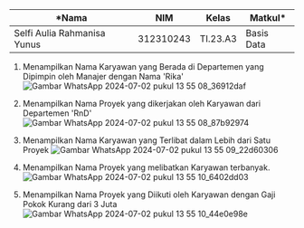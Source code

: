 |*Nama|NIM|Kelas|Matkul*|
|----|---|-----|------|
|Selfi Aulia Rahmanisa Yunus|312310243|TI.23.A3|Basis Data|

1. Menampilkan Nama Karyawan yang Berada di Departemen yang Dipimpin
oleh Manajer dengan Nama 'Rika'
![Gambar WhatsApp 2024-07-02 pukul 13 55 08_36912daf](https://github.com/selfi16/praktikum-UAS/assets/174415346/3a87ff7f-dd86-4881-9da7-3ff37e905352)

2. Menampilkan Nama Proyek yang dikerjakan oleh Karyawan dari
Departemen 'RnD'
![Gambar WhatsApp 2024-07-02 pukul 13 55 08_87b92974](https://github.com/selfi16/praktikum-UAS/assets/174415346/ec14cfa3-cf0a-47c7-891c-39c5e5bfc4c5)

3. Menampilkan Nama Karyawan yang Terlibat dalam Lebih dari Satu Proyek
![Gambar WhatsApp 2024-07-02 pukul 13 55 09_22d60306](https://github.com/selfi16/praktikum-UAS/assets/174415346/e82f3783-8fc4-4842-b444-cf4b66c42958)

4. Menampilkan Nama Proyek yang melibatkan Karyawan terbanyak.
![Gambar WhatsApp 2024-07-02 pukul 13 55 10_6402dd03](https://github.com/selfi16/praktikum-UAS/assets/174415346/406333a6-fc72-4a27-8206-af3cd3d3430e)

5. Menampilkan Nama Proyek yang Diikuti oleh Karyawan dengan Gaji Pokok
Kurang dari 3 Juta
![Gambar WhatsApp 2024-07-02 pukul 13 55 10_44e0e98e](https://github.com/selfi16/praktikum-UAS/assets/174415346/5bf3d80b-917c-44a0-8de2-8963bdd14e2d)






